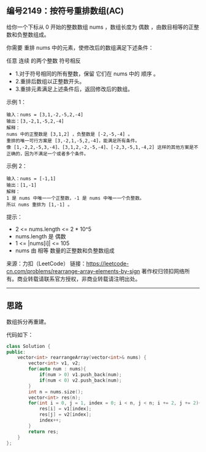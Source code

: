 ## 编号2149：按符号重排数组(AC)

给你一个下标从 0 开始的整数数组 nums ，数组长度为 偶数 ，由数目相等的正整数和负整数组成。

你需要 重排 nums 中的元素，使修改后的数组满足下述条件：

任意 连续 的两个整数 符号相反

* 1.对于符号相同的所有整数，保留 它们在 nums 中的 顺序 。
* 2.重排后数组以正整数开头。  
* 3.重排元素满足上述条件后，返回修改后的数组。


示例 1：
```
输入：nums = [3,1,-2,-5,2,-4]
输出：[3,-2,1,-5,2,-4]
解释：
nums 中的正整数是 [3,1,2] ，负整数是 [-2,-5,-4] 。
重排的唯一可行方案是 [3,-2,1,-5,2,-4]，能满足所有条件。
像 [1,-2,2,-5,3,-4]、[3,1,2,-2,-5,-4]、[-2,3,-5,1,-4,2] 这样的其他方案是不正确的，因为不满足一个或者多个条件。 
```
示例 2：
```
输入：nums = [-1,1]
输出：[1,-1]
解释：
1 是 nums 中唯一一个正整数，-1 是 nums 中唯一一个负整数。
所以 nums 重排为 [1,-1] 。
```
提示：

* 2 <= nums.length <= 2 * 10^5
* nums.length 是 偶数
* 1 <= |nums[i]| <= 105
* nums 由 相等 数量的正整数和负整数组成

来源：力扣（LeetCode）
链接：https://leetcode-cn.com/problems/rearrange-array-elements-by-sign
著作权归领扣网络所有。商业转载请联系官方授权，非商业转载请注明出处。

---
## 思路

数组拆分再重建。

代码如下：
```c++
class Solution {
public:
    vector<int> rearrangeArray(vector<int>& nums) {
        vector<int> v1, v2;
        for(auto num : nums){
            if(num > 0) v1.push_back(num);
            if(num < 0) v2.push_back(num);
        }
        int n = nums.size();
        vector<int> res(n);
        for(int i = 0, j = 1, index = 0; i < n, j < n; i += 2, j += 2){
            res[i] = v1[index];
            res[j] = v2[index];
            index++;
        }
        return res;
    }
};
```